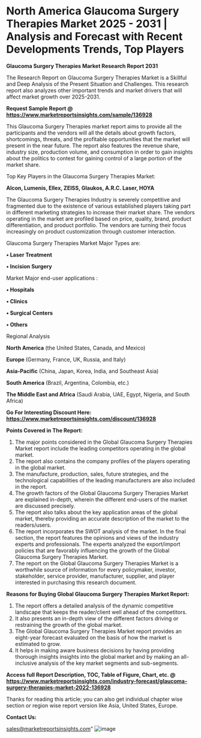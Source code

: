 # North America Glaucoma Surgery Therapies Market 2025 - 2031 | Analysis and Forecast with Recent Developments Trends, Top Players

<strong>Glaucoma Surgery Therapies Market Research Report 2031</strong>

The Research Report on Glaucoma Surgery Therapies Market is a Skillful and Deep Analysis of the Present Situation and Challenges. This research report also analyzes other important trends and market drivers that will affect market growth over 2025-2031.

<strong>Request Sample Report @ <a href=https://www.marketreportsinsights.com/sample/136928>https://www.marketreportsinsights.com/sample/136928</a></strong>

This Glaucoma Surgery Therapies market report aims to provide all the participants and the vendors will all the details about growth factors, shortcomings, threats, and the profitable opportunities that the market will present in the near future. The report also features the revenue share, industry size, production volume, and consumption in order to gain insights about the politics to contest for gaining control of a large portion of the market share.

Top Key Players in the Glaucoma Surgery Therapies Market:

<strong>Alcon, Lumenis, Ellex, ZEISS, Glaukos, A.R.C. Laser, HOYA</strong>

The Glaucoma Surgery Therapies Industry is severely competitive and fragmented due to the existence of various established players taking part in different marketing strategies to increase their market share. The vendors operating in the market are profiled based on price, quality, brand, product differentiation, and product portfolio. The vendors are turning their focus increasingly on product customization through customer interaction.

Glaucoma Surgery Therapies Market Major Types are:

<strong>• Laser Treatment

• Incision Surgery</strong>

Market Major end-user applications :

<strong>• Hospitals

• Clinics

• Surgical Centers

• Others</strong>

Regional Analysis

</u><strong><b>North America</b></strong> (the United States, Canada, and Mexico)

<strong><b>Europe </b></strong>(Germany, France, UK, Russia, and Italy)

<strong><b>Asia-Pacific</b></strong> (China, Japan, Korea, India, and Southeast Asia)

<strong><b>South America</b></strong> (Brazil, Argentina, Colombia, etc.)

<strong><b>The Middle East and Africa</b></strong> (Saudi Arabia, UAE, Egypt, Nigeria, and South Africa)

<strong>Go For Interesting Discount Here: <a href=https://www.marketreportsinsights.com/discount/136928>https://www.marketreportsinsights.com/discount/136928</a></strong>

<strong>Points Covered in The Report:</strong>
<ol>
  <li>The major points considered in the Global Glaucoma Surgery Therapies Market report include the leading competitors operating in the global market.</li>
  <li>The report also contains the company profiles of the players operating in the global market.</li>
  <li>The manufacture, production, sales, future strategies, and the technological capabilities of the leading manufacturers are also included in the report.</li>
  <li>The growth factors of the Global Glaucoma Surgery Therapies Market are explained in-depth, wherein the different end-users of the market are discussed precisely.</li>
  <li>The report also talks about the key application areas of the global market, thereby providing an accurate description of the market to the readers/users.</li>
  <li>The report incorporates the SWOT analysis of the market. In the final section, the report features the opinions and views of the industry experts and professionals. The experts analyzed the export/import policies that are favorably influencing the growth of the Global Glaucoma Surgery Therapies Market.</li>
  <li>The report on the Global Glaucoma Surgery Therapies Market is a worthwhile source of information for every policymaker, investor, stakeholder, service provider, manufacturer, supplier, and player interested in purchasing this research document.</li>
</ol>
<strong>Reasons for Buying Global Glaucoma Surgery Therapies Market Report:</strong>

<ol>
  <li>The report offers a detailed analysis of the dynamic competitive landscape that keeps the reader/client well ahead of the competitors.</li>
  <li>It also presents an in-depth view of the different factors driving or restraining the growth of the global market.</li>
  <li>The Global Glaucoma Surgery Therapies Market report provides an eight-year forecast evaluated on the basis of how the market is estimated to grow.</li>
  <li>It helps in making aware business decisions by having providing thorough insights insights into the global market and by making an all-inclusive analysis of the key market segments and sub-segments.</li>
</ol>
<strong>Access full Report Description, TOC, Table of Figure, Chart, etc. @ <a href=https://www.marketreportsinsights.com/industry-forecast/glaucoma-surgery-therapies-market-2022-136928>https://www.marketreportsinsights.com/industry-forecast/glaucoma-surgery-therapies-market-2022-136928</a></strong>


Thanks for reading this article; you can also get individual chapter wise section or region wise report version like Asia, United States, Europe.

<strong>Contact Us:</strong>

sales@marketreportsinsights.com"
![image](https://github.com/user-attachments/assets/72cb2ead-0b2f-4762-a2ab-9fd6b99ab519)
